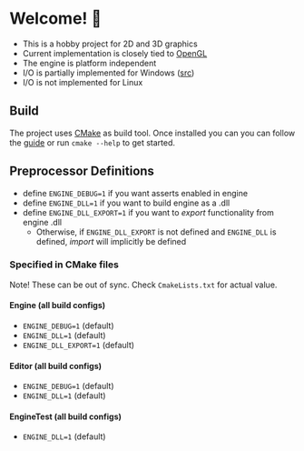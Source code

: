 # Welcome! :space_invader:
* This is a hobby project for 2D and 3D graphics
* Current implementation is closely tied to [OpenGL](https://www.opengl.org/)
* The engine is platform independent
* I/O is partially implemented for Windows ([src](code/Editor/win32_Editor.cpp))
* I/O is not implemented for Linux

## Build
The project uses [CMake](https://cmake.org/ "CMake's homepage") as build tool. Once installed you can you can follow the [guide](https://cmake.org/runningcmake/) or run `cmake --help` to get started.

## Preprocessor Definitions

- define `ENGINE_DEBUG=1` if you want asserts enabled in engine
- define `ENGINE_DLL=1` if you want to build engine as a .dll
- define `ENGINE_DLL_EXPORT=1` if you want to _export_ functionality from engine .dll
  - Otherwise, if `ENGINE_DLL_EXPORT` is not defined and `ENGINE_DLL` is defined, _import_ will implicitly be defined

### Specified in CMake files
Note! These can be out of sync. Check `CmakeLists.txt` for actual value.
#### Engine (all build configs)
- `ENGINE_DEBUG=1` (default)
- `ENGINE_DLL=1` (default)
- `ENGINE_DLL_EXPORT=1` (default)

#### Editor (all build configs)
- `ENGINE_DEBUG=1` (default)
- `ENGINE_DLL=1` (default)

#### EngineTest (all build configs)
- `ENGINE_DLL=1` (default)